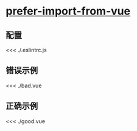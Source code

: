 # [prefer-import-from-vue](https://eslint.vuejs.org/rules/prefer-import-from-vue.html)

## 配置

<<< ./.eslintrc.js

## 错误示例

<<< ./bad.vue

## 正确示例

<<< ./good.vue
